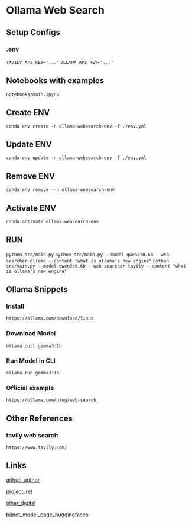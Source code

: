 # Ollama Web Search



## Setup Configs

### .env
``` TAVILY_API_KEY='...' ```
``` OLLAMA_API_KEY='...' ```



## Notebooks with examples

``` notebooks/main.ipynb ```

## Create ENV

``` conda env create -n ollama-websearch-env -f ./env.yml ```

## Update ENV

``` conda env update -n ollama-websearch-env -f ./env.yml ```

## Remove ENV

``` conda env remove --n ollama-websearch-env ```

## Activate ENV

``` conda activate ollama-websearch-env ```

## RUN

``` python src/main.py ```
``` python src/main.py --model qwen3:0.6b --web-searcher ollama --content "what is ollama's new engine" ```
``` python src/main.py --model qwen3:0.6b --web-searcher tavily --content "what is ollama's new engine" ```

## Ollama Snippets

### Install
``` https://ollama.com/download/linux ```

### Download Model
``` ollama pull gemma3:1b ```

### Run Model in CLI
``` ollama run gemma3:1b ```

### Official example
``` https://ollama.com/blog/web-search ```



## Other References

### tavily web search
``` https://www.tavily.com/ ```



## Links

[github_author](https://github.com/Diegoomal)

[project_ref](https://github.com/Diegoomal/diffusers/)

[olhar_digital](https://olhardigital.com.br/2025/04/28/pro/microsoft-cria-ia-que-roda-dentro-de-pcs-normais/)

[bitnet_model_page_huggingfaces](https://huggingface.co/microsoft/bitnet-b1.58-2B-4T)